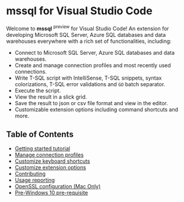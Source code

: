 # mssql for Visual Studio Code

Welcome to **mssql** <sup>preview</sup> for Visual Studio Code! An extension for developing Microsoft SQL Server, Azure SQL databases and data warehouses everywhere with a rich set of functionalities, including:
* Connect to Microsoft SQL Server, Azure SQL databases and data warehouses.
* Create and manage connection profiles and most recently used connections.
* Write T-SQL script with IntelliSense, T-SQL snippets, syntax colorizations, T-SQL error validations and ```GO``` batch separator.
* Execute the script.
* View the result in a slick grid.
* Save the result to json or csv file format and view in the editor.
* Customizable extension options including command shortcuts and more.

## Table of Contents
* [Getting started tutorial](https://docs.microsoft.com/en-us/sql/linux/sql-server-linux-develop-use-vscode)
* [Manage connection profiles](manage-connection-profiles)
* [Customize keyboard shortcuts](customize-shortcuts)
* [Customize extension options](customize-options)
* [Contributing](contributing)
* [Usage reporting](usage-reporting)
* [OpenSSL configuration (Mac Only)](https://github.com/Microsoft/vscode-mssql/wiki/OpenSSL-Configuration)
* [Pre-Windows 10 pre-requisite](https://github.com/Microsoft/vscode-mssql/wiki/windows10-universal-c-runtime-requirement)